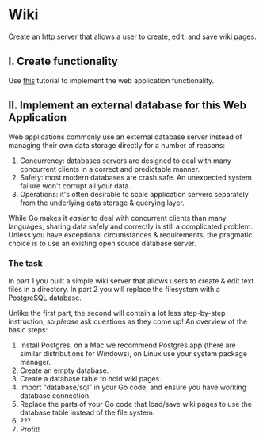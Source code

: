 # Wiki
Create an http server that allows a user to create, edit, and save wiki pages.

## I. Create functionality 
Use [this](https://golang.org/doc/articles/wiki/) tutorial to implement the web application functionality.

## II. Implement an external database for this Web Application
Web applications commonly use an external database server instead of managing their own data storage directly for a number of reasons:

1. Concurrency: databases servers are designed to deal with many concurrent clients in a correct and predictable manner.
2. Safety: most modern databases are crash safe. An unexpected system failure won't corrupt all your data.
3. Operations: it's often desirable to scale application servers separately from the underlying data storage & querying layer.

While Go makes it _easier_ to deal with concurrent clients than many languages, sharing data safely and correctly is still a complicated problem. Unless you have exceptional circumstances & requirements, the pragmatic choice is to use an existing open source database server.

### The task

In part 1 you built a simple wiki server that allows users to create & edit text files in a directory. In part 2 you will replace the filesystem with a PostgreSQL database.

Unlike the first part, the second will contain a lot less step-by-step instruction, so _please_ ask questions as they come up! An overview of the basic steps:

1. Install Postgres, on a Mac we recommend Postgres.app (there are similar distributions for Windows), on Linux use your system package manager.
2. Create an empty database.
3. Create a database table to hold wiki pages.
4. Import "database/sql" in your Go code, and ensure you have working database connection.
4. Replace the parts of your Go code that load/save wiki pages to use the database table instead of the file system.
5. ???
6. Profit!
